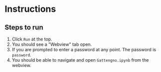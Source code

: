# Instructions  

  ## Steps to run
  1. Click `Run` at the top.
  2. You should see a "Webview" tab open.
  3. If you are prompted to enter a password at any point. The password is `password`.
  4. You should be able to navigate and open `Gattengno.ipynb` from the webview.
